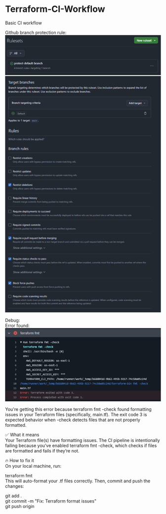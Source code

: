 # Terraform-CI-Workflow
Basic CI workflow

Github branch protection rule:   
![alt text](image-3.png)   
![![alt text](image-2.png)](image-1.png)   

















Debug:   
Error found:   
![alt text](image.png)
   
You're getting this error because terraform fmt -check found formatting issues in your Terraform files (specifically, main.tf).
The exit code 3 is expected behavior when -check detects files that are not properly formatted.
   
✅ What it means   
Your Terraform file(s) have formatting issues. The CI pipeline is intentionally failing because you’ve enabled terraform fmt -check, which checks if files are formatted and fails if they’re not.
   
🔥 How to fix it   
On your local machine, run:
   

terraform fmt     
This will auto-format your .tf files correctly. Then, commit and push the changes:
   
   
git add .   
git commit -m "Fix: Terraform format issues"   
git push origin <your-branch>  